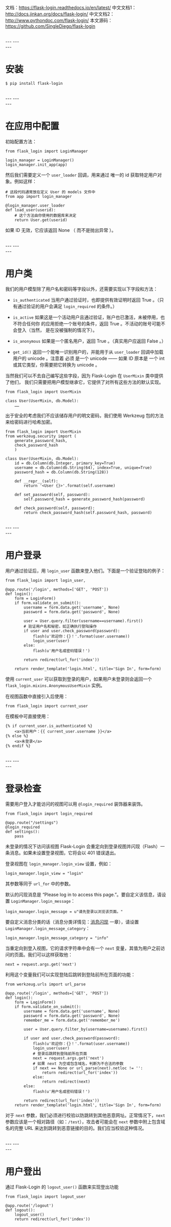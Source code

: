 文档：https://flask-login.readthedocs.io/en/latest/
中文文档1：http://docs.jinkan.org/docs/flask-login/
中文文档2：http://www.pythondoc.com/flask-login/
本文源码：https://github.com/SingleDiego/flask-login

<br>
---
---
<br>
---

# 安装

```
$ pip install flask-login
```

<br>
---
---
<br>
---

# 在应用中配置

初始配置方法：
```
from flask_login import LoginManager

login_manager = LoginManager()
login_manager.init_app(app)
```

然后我们需要定义一个 ``user_loader`` 回调，用来通过 唯一的 id 获取特定用户对象。例如这样：
```
# 这段代码通常放在定义 User 的 models 文件中
from app import login_manager

@login_manager.user_loader
def load_user(userid):
    # 这个方法由你使用的数据库来决定
    return User.get(userid)
```
如果 ID 无效，它应该返回 None （ 而不是抛出异常 ）。

<br>
---
---
<br>
---

# 用户类

我们的用户模型除了用户名和密码等字段以外，还需要实现以下字段和方法：

* ``is_authenticated``
当用户通过验证时，也即提供有效证明时返回 True 。（只有通过验证的用户会满足 ``login_required`` 的条件。）

* ``is_active``
如果这是一个活动用户且通过验证，账户也已激活，未被停用，也不符合任何你 的应用拒绝一个账号的条件，返回 True 。不活动的账号可能不会登入（当然， 是在没被强制的情况下）。

* ``is_anonymous``
如果是一个匿名用户，返回 True 。（真实用户应返回 False 。）

* ``get_id()``
返回一个能唯一识别用户的，并能用于从 ``user_loader`` 回调中加载用户的 unicode 。注意着 必须 是一个 unicode —— 如果 ID 原本是 一个 int 或其它类型，你需要把它转换为 unicode 。

当然我们可以不去自己编写这些字段，因为 Flask-Login 在 ``UserMixin`` 类中提供了他们， 我们只需要把用户模型继承它，它提供了对所有这些方法的默认实现。
```
from flask_login import UserMixin

class User(UserMixin, db.Model):
    ……
```

出于安全的考虑我们不应该储存用户的明文密码，我们使用 Werkzeug 包的方法来给密码进行哈希加密。
```
from flask_login import UserMixin
from werkzeug.security import (
    generate_password_hash, 
    check_password_hash
    )

class User(UserMixin, db.Model):
    id = db.Column(db.Integer, primary_key=True)
    username = db.Column(db.String(64), index=True, unique=True)
    password_hash = db.Column(db.String(128))

    def __repr__(self):
        return '<User {}>'.format(self.username)

    def set_password(self, password):
        self.password_hash = generate_password_hash(password)

    def check_password(self, password):
        return check_password_hash(self.password_hash, password)
```

<br>
---
---
<br>
---

# 用户登录

用户通过验证后，用 ``login_user`` 函数来登入他们。下面是一个验证登陆的例子：
```
from flask_login import login_user,

@app.route('/login', methods=['GET', 'POST'])
def login():
    form = LoginForm()
    if form.validate_on_submit():
        username = form.data.get('username', None)
        password = form.data.get('password', None)

        user = User.query.filter(username==username).first()
        # 验证用户名和秘密，如正确执行登陆操作
        if user and user.check_password(password):
            flash(u'欢迎你：{}！'.format(user.username))
            login_user(user)
        else:
            flash(u'用户名或密码错误！')

        return redirect(url_for('index'))

    return render_template('login.html', title='Sign In', form=form)
```

使用 ``current_user`` 可以获取到登录的用户，如果用户未登录则会返回一个 ``flask_login.mixins.AnonymousUserMixin`` 实例。

在视图函数中直接引入后使用：
```
from flask_login import current_user
```

在模板中可直接使用：
```
{% if current_user.is_authenticated %}
    <a>当前用户：{{ current_user.username }}</a>
{% else %}
    <a>未登录</a>
{% endif %}
```

<br>
---
---
<br>
---

# 登录检查

需要用户登入才能访问的视图可以用 ``@login_required`` 装饰器来装饰。

```
from flask_login import login_required

@app.route("/settings")
@login_required
def settings():
    pass
```

未登录的情况下访问该视图 Flask-Login 会重定向到登录视图并闪现（Flash）一条消息。如果未设置登录视图，它将会以 401 错误退出。

登录视图在 ``login_manager.login_view`` 设置，例如：
```
login_manager.login_view = "login"
```

其参数等同于 ``url_for`` 中的参数。

默认的闪现消息是 “Please log in to access this page.”。要自定义该信息，请设置 ``LoginManager.login_message``：
```
login_manager.login_message = u"请先登录以浏览该页面。"
```

要自定义消息分类的话（消息分类详情见：[消息闪现](https://www.jianshu.com/p/19a62ae42087) 一章），请设置 ``LoginManager.login_message_category``：
```
login_manager.login_message_category = "info"
```

当重定向到登入视图，它的请求字符串中会有一个 ``next`` 变量，其值为用户之前访问的页面。我们可以这样获取他：
```
next = request.args.get('next')
```

利用这个变量我们可以实现登陆后跳转到登陆前所在页面的功能：
```
from werkzeug.urls import url_parse

@app.route('/login', methods=['GET', 'POST'])
def login():
    form = LoginForm()
    if form.validate_on_submit():
        username = form.data.get('username', None)
        password = form.data.get('password', None)
        remember_me = form.data.get('remember_me')

        user = User.query.filter_by(username=username).first()

        if user and user.check_password(password):
            flash(u'欢迎你：{}！'.format(user.username))
            login_user(user)
            # 登录后跳转到登陆前所在页面
            next = request.args.get('next')
            # 如果 next 为空或包含域名，判断为不合法的参数
            if next == None or url_parse(next).netloc != '':
                return redirect(url_for('index'))
            else:
                return redirect(next)
        else:
            flash(u'用户名或密码错误！')

        return redirect(url_for('index'))
    return render_template('login.html', title='Sign In', form=form)
```

对于 ``next`` 参数，我们必须进行校验以防跳转到其他恶意网址。正常情况下，``next`` 参数应该是一个相对路径（如：``/test``），攻击者可能会在 ``next`` 参数中附上包含域名的完整 URL 来达到跳转到恶意链接的目的。我们应当校验这种情况。

<br>
---
---
<br>
---

# 用户登出

通过 Flask-Login 的 ``logout_user()`` 函数来实现登出功能
```
from flask_login import logout_user

@app.route('/logout')
def logout():
    logout_user()
    return redirect(url_for('index'))
```
